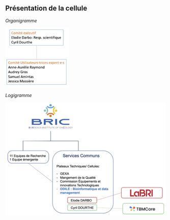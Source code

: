 ## Présentation de la cellule

_Organigramme_

<img src="../organigramme_cellule.png" alt="organigramme" width="200"/> 

_Logigramme_

<img src="../Environnement ODILE.png" alt="logigramme" width="600"/> 
